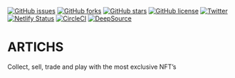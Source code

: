 [![GitHub issues](https://img.shields.io/github/issues/KOSASIH/ARTICHS)](https://github.com/KOSASIH/ARTICHS/issues)
[![GitHub forks](https://img.shields.io/github/forks/KOSASIH/ARTICHS)](https://github.com/KOSASIH/ARTICHS/network)
[![GitHub stars](https://img.shields.io/github/stars/KOSASIH/ARTICHS)](https://github.com/KOSASIH/ARTICHS/stargazers)
[![GitHub license](https://img.shields.io/github/license/KOSASIH/ARTICHS)](https://github.com/KOSASIH/ARTICHS/blob/main/LICENSE)
[![Twitter](https://img.shields.io/twitter/url?style=social&url=https%3A%2F%2Fmobile.twitter.com%2FKosasihg88G)](https://twitter.com/intent/tweet?text=Wow:&url=https%3A%2F%2Fgithub.com%2FKOSASIH%2FARTICHS)
[![Netlify Status](https://api.netlify.com/api/v1/badges/64b4ce36-42e3-4ee9-98af-0eed47a1a080/deploy-status)](https://app.netlify.com/sites/artichs/deploys)
[![CircleCI](https://circleci.com/gh/KOSASIH/ARTICHS/tree/main.svg?style=svg)](https://circleci.com/gh/KOSASIH/ARTICHS/tree/main)
[![DeepSource](https://deepsource.io/gh/KOSASIH/ARTICHS.svg/?label=active+issues&show_trend=true&token=9oKCi1yk_NOdi3Jo7xZkh7JO)](https://deepsource.io/gh/KOSASIH/ARTICHS/?ref=repository-badge)



# ARTICHS
Collect, sell, trade and play with the most exclusive NFT’s
